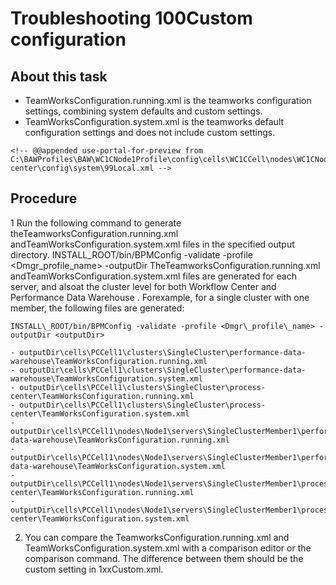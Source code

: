 # Troubleshooting 100Custom configuration

## About this task

- TeamWorksConfiguration.running.xml is the teamworks configuration settings,
combining system defaults and custom settings.
- TeamWorksConfiguration.system.xml is the teamworks default configuration
settings and does not include custom settings.

```
<!-- @@appended use-portal-for-preview from C:\BAWProfiles\BAW\WC1CNode1Profile\config\cells\WC1CCell\nodes\WC1CNode1\servers\WC1CSingleClusterMember1\process-center\config\system\99Local.xml -->
```

## Procedure

1 Run the following command to generate theTeamworksConfiguration.running.xml andTeamWorksConfiguration.system.xml files in the specified output directory. INSTALL\_ROOT/bin/BPMConfig -validate -profile <Dmgr\_profile\_name> -outputDir <outputDir> TheTeamworksConfiguration.running.xml andTeamWorksConfiguration.system.xml files are generated for each server, and alsoat the cluster level for both Workflow Center and Performance Data Warehouse . Forexample, for a single cluster with one member, the following files are generated:

```
INSTALL\_ROOT/bin/BPMConfig -validate -profile <Dmgr\_profile\_name> -outputDir <outputDir>
```

    - outputDir\cells\PCCell1\clusters\SingleCluster\performance-data-warehouse\TeamWorksConfiguration.running.xml
    - outputDir\cells\PCCell1\clusters\SingleCluster\performance-data-warehouse\TeamWorksConfiguration.system.xml
    - outputDir\cells\PCCell1\clusters\SingleCluster\process-center\TeamWorksConfiguration.running.xml
    - outputDir\cells\PCCell1\clusters\SingleCluster\process-center\TeamWorksConfiguration.system.xml
    - outputDir\cells\PCCell1\nodes\Node1\servers\SingleClusterMember1\performance-data-warehouse\TeamWorksConfiguration.running.xml
    - outputDir\cells\PCCell1\nodes\Node1\servers\SingleClusterMember1\performance-data-warehouse\TeamWorksConfiguration.system.xml
    - outputDir\cells\PCCell1\nodes\Node1\servers\SingleClusterMember1\process-center\TeamWorksConfiguration.running.xml
    - outputDir\cells\PCCell1\nodes\Node1\servers\SingleClusterMember1\process-center\TeamWorksConfiguration.system.xml
2. You can compare the TeamworksConfiguration.running.xml and
TeamWorksConfiguration.system.xml with a comparison editor or the comparison
command. The difference between them should be the custom setting in
1xxCustom.xml.